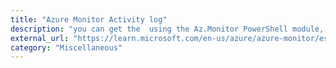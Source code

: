 ```yaml
---
title: "Azure Monitor Activity log"
description: "you can get the  using the Az.Monitor PowerShell module, with a retention of 90 days. This log focuses on activities in Azure Resource Manager (related to an Azure subscription) ;"
external_url: "https://learn.microsoft.com/en-us/azure/azure-monitor/essentials/activity-log?tabs=powershell"
category: "Miscellaneous"
---
```

